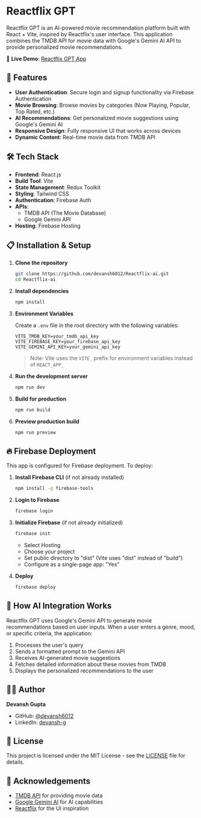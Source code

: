 # Reactflix GPT

Reactflix GPT is an AI-powered movie recommendation platform built with React + Vite, inspired by Reactflix's user interface. This application combines the TMDB API for movie data with Google's Gemini AI API to provide personalized movie recommendations.

🔗 **Live Demo**: [Reactflix GPT App](https://devflix-ai.netlify.app/)

## 🚀 Features

- **User Authentication**: Secure login and signup functionality via Firebase Authentication
- **Movie Browsing**: Browse movies by categories (Now Playing, Popular, Top Rated, etc.)
- **AI Recommendations**: Get personalized movie suggestions using Google's Gemini AI
- **Responsive Design**: Fully responsive UI that works across devices
- **Dynamic Content**: Real-time movie data from TMDB API

## 🛠️ Tech Stack

- **Frontend**: React.js
- **Build Tool**: Vite
- **State Management**: Redux Toolkit
- **Styling**: Tailwind CSS
- **Authentication**: Firebase Auth
- **APIs**: 
  - TMDB API (The Movie Database)
  - Google Gemini API
- **Hosting**: Firebase Hosting


## 📋 Installation & Setup

1. **Clone the repository**
   ```bash
   git clone https://github.com/devansh6012/Reactflix-ai.git
   cd Reactflix-ai
   ```

2. **Install dependencies**
   ```bash
   npm install
   ```

3. **Environment Variables**
   
   Create a `.env` file in the root directory with the following variables:
   ```
   VITE_TMDB_KEY=your_tmdb_api_key
   VITE_FIREBASE_KEY=your_firebase_api_key
   VITE_GEMINI_API_KEY=your_gemini_api_key
   ```
   
   > Note: Vite uses the `VITE_` prefix for environment variables instead of `REACT_APP_`

4. **Run the development server**
   ```bash
   npm run dev
   ```

5. **Build for production**
   ```bash
   npm run build
   ```

6. **Preview production build**
   ```bash
   npm run preview
   ```

## 🔥 Firebase Deployment

This app is configured for Firebase deployment. To deploy:

1. **Install Firebase CLI** (if not already installed)
   ```bash
   npm install -g firebase-tools
   ```

2. **Login to Firebase**
   ```bash
   firebase login
   ```

3. **Initialize Firebase** (if not already initialized)
   ```bash
   firebase init
   ```
   - Select Hosting
   - Choose your project
   - Set public directory to "dist" (Vite uses "dist" instead of "build")
   - Configure as a single-page app: "Yes"

4. **Deploy**
   ```bash
   firebase deploy
   ```

## 🧠 How AI Integration Works

Reactflix GPT uses Google's Gemini API to generate movie recommendations based on user inputs. When a user enters a genre, mood, or specific criteria, the application:

1. Processes the user's query
2. Sends a formatted prompt to the Gemini API
3. Receives AI-generated movie suggestions
4. Fetches detailed information about these movies from TMDB
5. Displays the personalized recommendations to the user


## 👨‍💻 Author

**Devansh Gupta**
- GitHub: [@devansh6012](https://github.com/devansh6012)
- LinkedIn: [devansh-g](https://linkedin.com/in/devansh-g)

## 📝 License

This project is licensed under the MIT License - see the [LICENSE](LICENSE) file for details.

## 🙏 Acknowledgements

- [TMDB API](https://www.themoviedb.org/documentation/api) for providing movie data
- [Google Gemini AI](https://ai.google.dev/) for AI capabilities
- [Reactflix](https://www.Reactflix.com) for the UI inspiration

